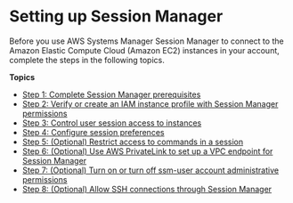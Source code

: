 # Setting up Session Manager<a name="session-manager-getting-started"></a>

Before you use AWS Systems Manager Session Manager to connect to the Amazon Elastic Compute Cloud \(Amazon EC2\) instances in your account, complete the steps in the following topics\.

**Topics**
+ [Step 1: Complete Session Manager prerequisites](session-manager-prerequisites.md)
+ [Step 2: Verify or create an IAM instance profile with Session Manager permissions](session-manager-getting-started-instance-profile.md)
+ [Step 3: Control user session access to instances](session-manager-getting-started-restrict-access.md)
+ [Step 4: Configure session preferences](session-manager-getting-started-configure-preferences.md)
+ [Step 5: \(Optional\) Restrict access to commands in a session](session-manager-restrict-command-access.md)
+ [Step 6: \(Optional\) Use AWS PrivateLink to set up a VPC endpoint for Session Manager](session-manager-getting-started-privatelink.md)
+ [Step 7: \(Optional\) Turn on or turn off ssm\-user account administrative permissions](session-manager-getting-started-ssm-user-permissions.md)
+ [Step 8: \(Optional\) Allow SSH connections through Session Manager](session-manager-getting-started-enable-ssh-connections.md)